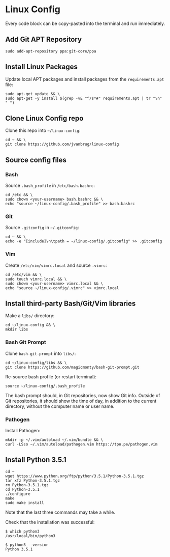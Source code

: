 # Linux Config

Every code block can be copy-pasted into the terminal and run immediately.

## Add Git APT Repository

```
sudo add-apt-repository ppa:git-core/ppa
```

## Install Linux Packages

Update local APT packages and install packages from the `requirements.apt` file:
```
sudo apt-get update && \
sudo apt-get -y install $(grep -vE "^/s*#" requirements.apt | tr "\n" " ")
```

## Clone Linux Config repo

Clone this repo into `~/linux-config`:

```
cd ~ && \
git clone https://github.com/jvanbrug/linux-config
```

## Source config files

### Bash

Source `.bash_profile` in `/etc/bash.bashrc`:

```
cd /etc && \
sudo chown <your-username> bash.bashrc && \
echo "source ~/linux-config/.bash_profile" >> bash.bashrc
```

### Git

Source `.gitconfig` in `~/.gitconfig`:

```
cd ~ && \
echo -e "[include]\n\tpath = ~/linux-config/.gitconfig" >> .gitconfig
```

### Vim

Create `/etc/vim/vimrc.local` and source `.vimrc`:

```
cd /etc/vim && \
sudo touch vimrc.local && \
sudo chown <your-username> vimrc.local && \
echo "source ~/linux-config/.vimrc" >> vimrc.local
```

## Install third-party Bash/Git/Vim libraries

Make a `libs/` directory:

```
cd ~/linux-config && \
mkdir libs
```

### Bash Git Prompt

Clone `bash-git-prompt` into `libs/`:

```
cd ~/linux-config/libs && \
git clone https://github.com/magicmonty/bash-git-prompt.git
```

Re-source bash profile (or restart terminal):

```
source ~/linux-config/.bash_profile
```

The bash prompt should, in Git repositories, now show Git info.
Outside of Git repositories, it should show the time of day,
in addition to the current directory, without the computer name or user name.

### Pathogen

Install Pathogen:

```
mkdir -p ~/.vim/autoload ~/.vim/bundle && \
curl -LSso ~/.vim/autoload/pathogen.vim https://tpo.pe/pathogen.vim
```

## Install Python 3.5.1

```
cd ~
wget https://www.python.org/ftp/python/3.5.1/Python-3.5.1.tgz
tar xfz Python-3.5.1.tgz
rm Python-3.5.1.tgz
cd Python-3.5.1
./configure
make
sudo make install
```
Note that the last three commands may take a while. 

Check that the installation was successful:
```
$ which python3 
/usr/local/bin/python3

$ python3 --version
Python 3.5.1
```

